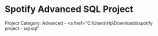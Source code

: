# Spotify Advanced SQL Project
Project Category: Advanced - <a href="C:\Users\Hp\Downloads\spotify project - sql.sql"
